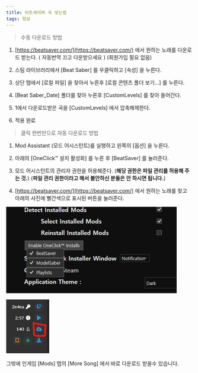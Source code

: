 ```yaml
---
title: 비트세이버 곡 넣는법
tags: 정보
---
```


> 수동 다운로드 방법

1. [https://beatsaver.com/](https://beatsaver.com/) 에서 원하는 노래를 다운로드 받는다.  ( 자동번역 끄고 다운받으세요 ) (회원가입 필요 없음)

2. 스팀 라이브러리에서 [Beat Saber] 를 우클릭하고 [속성] 을 누른다.

3. 상단 탭에서 [로컬 파일] 을 찾아서 누른후 [로컬 콘텐츠 폴더 보기...] 를 누른다.

4. [Beat Saber_Date] 폴더를 찾아 누른후 [CustomLevels] 를 찾아 들어간다.

5. 1에서 다운로드받은 곡을 [CustomLevels] 에서 압축해제한다.

6. 적용 완료

> 클릭 한번만으로 자동 다운로드 방법

1. Mod Assistant (모드 어시스턴트)를 실행하고 왼쪽의 [옵션] 을 누른다.

2. 아래의 [OneClick™ 설치 활성화] 를 누른 후 [BeatSaver] 를 눌러준다.

3. 모드 어시스턴트의 관리자 권한을 허용해준다. (**해당 권한은 파일 관리를 허용해 주는 것.**)
(**파일 관리 권한이라고 해서 불안하신 분들은 안 하시면 됩니다.**)

4. [https://beatsaver.com/](https://beatsaver.com/) 에서 원하는 노래를 찾고 아래의 사진에 빨간색으로 표시된 버튼을 눌러준다.

![](/img/information/maoneclick.png)

![](/img/information/oneclick.png)

그밖에 인게임 [Mods] 탭의 [More Song] 에서 바로 다운로드 받을수 있습니다.